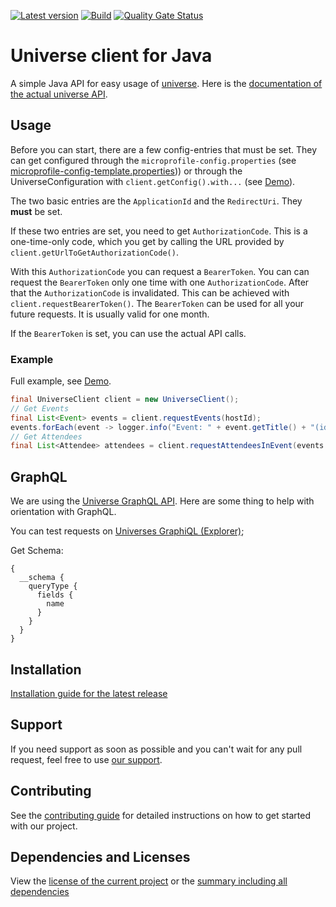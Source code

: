 [![Latest version](https://img.shields.io/maven-central/v/software.xdev/universe-client)](https://mvnrepository.com/artifact/software.xdev/universe-client)
[![Build](https://img.shields.io/github/actions/workflow/status/xdev-software/universe-client/checkBuild.yml?branch=develop)](https://github.com/xdev-software/universe-client/actions/workflows/checkBuild.yml?query=branch%3Adevelop)
[![Quality Gate Status](https://sonarcloud.io/api/project_badges/measure?project=xdev-software_universe-client&metric=alert_status)](https://sonarcloud.io/dashboard?id=xdev-software_universe-client)

# Universe client for Java

A simple Java API for easy usage of [universe](https://universe.com/).
Here is the [documentation of the actual universe API](https://developers.universe.com/).

## Usage

Before you can start, there are a few config-entries that must be set.
They can get configured through the ``microprofile-config.properties`` (see [microprofile-config-template.properties](universe-client-demo/src/main/resources/META-INF/microprofile-config-template.properties)))
or through the UniverseConfiguration with ``client.getConfig().with...`` (see [Demo](universe-client-demo/src/main/java/software/xdev/universe/demo/Demo.java)).

The two basic entries are the ``ApplicationId`` and the ``RedirectUri``. They **must** be set.

If these two entries are set, you need to get ``AuthorizationCode``. This is a one-time-only code, which
you get by calling the URL provided by ``client.getUrlToGetAuthorizationCode()``.

With this ``AuthorizationCode`` you can request a ``BearerToken``. You can can request the ``BearerToken`` only 
one time with one ``AuthorizationCode``. After that the ``AuthorizationCode`` is invalidated.
This can be achieved with ``client.requestBearerToken()``.
The ``BearerToken`` can be used for all your future requests. It is usually valid for one month.

If the ``BearerToken`` is set, you can use the actual API calls.

### Example
Full example, see [Demo](universe-client-demo/src/main/java/software/xdev/universe/demo/Demo.java).

```java
final UniverseClient client = new UniverseClient();
// Get Events
final List<Event> events = client.requestEvents(hostId);
events.forEach(event -> logger.info("Event: " + event.getTitle() + "(id:" + event.getId() + ")"));
// Get Attendees
final List<Attendee> attendees = client.requestAttendeesInEvent(events.get(0).getId(), 5, 0);
```

## GraphQL
We are using the [Universe GraphQL API](https://developers.universe.com/docs/graphql).
Here are some thing to help with orientation with GraphQL.

You can test requests on [Universes GraphiQL (Explorer)](https://www.universe.com/graphiql);

Get Schema:
```
{
  __schema {
    queryType {
      fields {
        name
      }
    }
  }
}
```

## Installation

[Installation guide for the latest release](https://github.com/xdev-software/universe-client/releases/latest#Installation)

## Support

If you need support as soon as possible and you can't wait for any pull request, feel free to
use [our support](https://xdev.software/en/services/support).

## Contributing

See the [contributing guide](./CONTRIBUTING.md) for detailed instructions on how to get started with our project.

## Dependencies and Licenses

View the [license of the current project](LICENSE) or
the [summary including all dependencies](https://xdev-software.github.io/universe-client/dependencies/)
